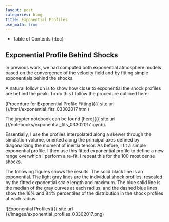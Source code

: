 ```yaml
---
layout: post
categories: blog
title: Exponential Profiles
use_math: true
---
```


* Table of Contents
{:toc}


## Exponential Profile Behind Shocks

In previous work, we had computed both exponential
atmosphere models based on the convergence of the
velocity field and by fitting simple exponentials behind
the shocks.

A natural follow on is to show how close to exponential
the shock profiles are behind the peak. To do this I follow
the procedure outlined here:

[Procedure for Exponential Profile Fitting]({{ site.url }}/html/exponential_fits_03302017.html)

The juypter notebook can be found [here]({{ site.url }}/notebooks/exponential_fits_03302017.ipynb).

Essentially, I use the profiles interpolated along a 
skewer through the simulation volume, oriented along the
principal axes defined by diagonalizing the moment of
inertia tensor.  As before, I fit a simple exponential profile.  I then use this fitted exponential profile to define a new range overwhich I perform a re-fit.  I repeat this for the 100 most dense shocks.

The following figures shows the results. The solid black line is an exponential. The light gray lines are the individual shock profiles, rescaled by the fitted exponential scale length and maximum. The blue solid line is the median of the gray curves at each radius, and the dashed blue lines show the 16% and 84% percentiles of the distribution in the shock profiles at each radius.

![Exponential Profiles]({{ site.url }}/images/exponential_profiles_03302017.png)
